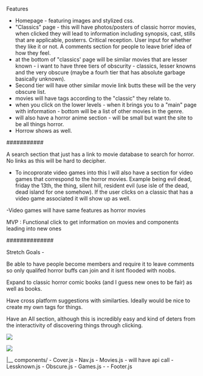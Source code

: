 Features

- Homepage - featuring images and stylized css. 
- "Classics" page - this will have photos/posters of classic horror movies, when clicked they will lead to information including synopsis, cast, stills that are applicable, posterrs. Critical reception. User input for whether they like it or not. A comments section for people to leave brief idea of how they feel. 
- at the bottom of "classics' page will be similar movies that are lesser known - i want to have three tiers of obscurity - classics, lesser knowns and the very obscure (maybe a fourh tier that has absolute garbage basically unknown).
- Second tier will have other similar movie link butts these will be the very obscure list.
- movies will have tags according to the "classic" they relate to. 
- when you click on the lower levels - when it brings you to a "main" page with information - bottom will be a list of other movies in the genre.
- will also have a horror anime section - will be small but want the site to be all things horror.
- Horrow shows as well.


###########

A search section that just has a link to movie database to search for horror. No links as this will be hard to decipher.

- To incoprorate video games into this I will also have a section for video games that correspond to the horror movies. Example being evil dead, friday the 13th, the thing, silent hill, resident evil (use isle of the dead, dead island for one somehow). If the user clicks on a classic that has a video game associated it will show up as well.

-Video games will have same features as horror movies

MVP : Functional click to get information on movies and components leading into new ones

##############

Stretch Goals -

Be able to have people become members and require it to leave comments so only qualifed horror buffs can join and it isnt flooded with noobs. 

Expand to classic horror comic books (and I guess new ones to be fair) as well as books. 

Have cross platform suggestions with similarties. Ideally would be nice to create my own tags for things.

Have an All section, although this is incredibly easy and  kind of  deters from the interactivity of discovering things through clicking.


![](./horrormockup.jpg)

![](./gamesmock.jpg)

|__ components/
      - Cover.js
      - Nav.js
      - Movies.js - will have api call
      - Lessknown.js 
      - Obscure.js
      - Games.js -
      - Footer.js